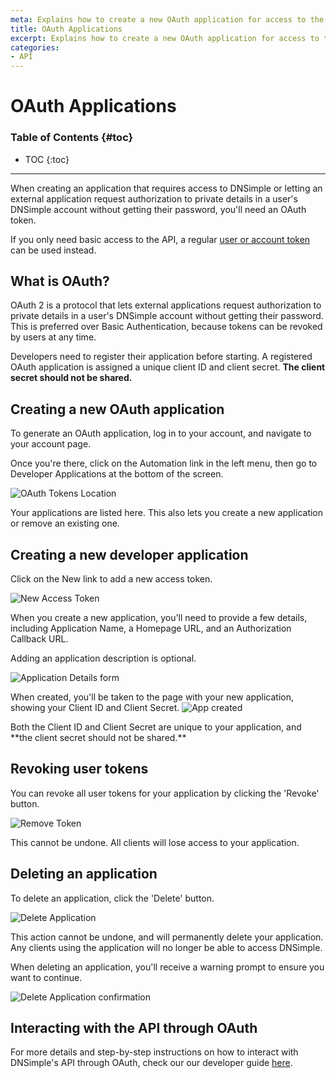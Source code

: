 ```yaml
---
meta: Explains how to create a new OAuth application for access to the API version 2.
title: OAuth Applications
excerpt: Explains how to create a new OAuth application for access to the API version 2.
categories:
- API
---
```


# OAuth Applications

### Table of Contents {#toc}

* TOC
{:toc}

---

When creating an application that requires access to DNSimple or letting an external application request authorization to private details in a user's DNSimple account without getting their password, you'll need an OAuth token.

If you only need basic access to the API, a regular [user or account token](/articles/api-access-token/) can be used instead.

## What is OAuth?

OAuth 2 is a protocol that lets external applications request authorization to private details in a user's DNSimple account without getting their password. This is preferred over Basic Authentication, because tokens can be revoked by users at any time.

Developers need to register their application before starting. A registered OAuth application is assigned a unique client ID and client secret. **The client secret should not be shared.**

## Creating a new OAuth application

To generate an OAuth application, log in to your account, and navigate to your account page.

Once you're there, click on the <label>Automation</label> link in the left menu, then go to Developer Applications at the bottom of the screen.

![OAuth Tokens Location](/files/oauth-location.png)

Your applications are listed here. This also lets you create a new application or remove an existing one.

## Creating a new developer application

Click on the <label>New</label> link to add a new access token.

![New Access Token](/files/new-application.png)

When you create a new application, you'll need to provide a few details, including Application Name, a Homepage URL, and an Authorization Callback URL.

<tip>
Adding an application description is optional.
</tip>

![Application Details form](/files/app-details.png)

When created, you'll be taken to the page with your new application, showing your Client ID and Client Secret.
![App created](files/app-created.png)

<info>
Both the Client ID and Client Secret are unique to your application, and **the client secret should not be shared.**
</info>

## Revoking user tokens

You can revoke all user tokens for your application by clicking the 'Revoke' button.

![Remove Token](/files/revoke-all-user-tokens.png)

This cannot be undone. All clients will lose access to your application.

## Deleting an application

To delete an application, click the 'Delete' button.

![Delete Application](/files/delete-application.png)

This action cannot be undone, and will permanently delete your application. Any clients using the application will no longer be able to access DNSimple.

When deleting an application, you'll receive a warning prompt to ensure you want to continue.

![Delete Application confirmation](/files/delete-application-confirm.png)

## Interacting with the API through OAuth

For more details and step-by-step instructions on how to interact with DNSimple's API through OAuth, check our our developer guide [here](https://developer.dnsimple.com/v2/oauth/#web-application-flow).
